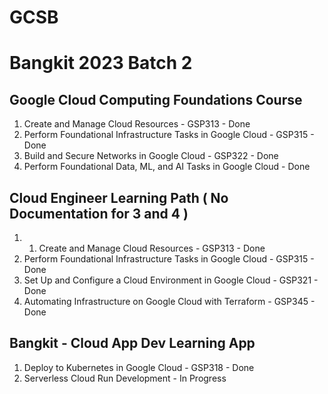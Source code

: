 # GCSB
# Bangkit 2023 Batch 2
## Google Cloud Computing Foundations Course 

1. Create and Manage Cloud Resources - GSP313 - Done
2. Perform Foundational Infrastructure Tasks in Google Cloud - GSP315 - Done
3. Build and Secure Networks in Google Cloud - GSP322 - Done
4. Perform Foundational Data, ML, and AI Tasks in Google Cloud - Done

## Cloud Engineer Learning Path ( No Documentation for 3 and 4 )

1. 1. Create and Manage Cloud Resources - GSP313 - Done
2. Perform Foundational Infrastructure Tasks in Google Cloud - GSP315 - Done
3. Set Up and Configure a Cloud Environment in Google Cloud - GSP321 - Done
4. Automating Infrastructure on Google Cloud with Terraform - GSP345 - Done

## Bangkit - Cloud App Dev Learning App

1. Deploy to Kubernetes in Google Cloud - GSP318 - Done
2. Serverless Cloud Run Development - In Progress
